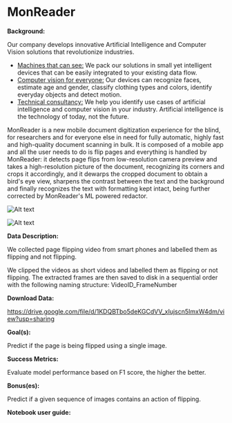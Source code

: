 # MonReader

**Background:**

Our company develops innovative Artificial Intelligence and Computer Vision solutions that revolutionize industries.

- <ins>Machines that can see:</ins> We pack our solutions in small yet intelligent devices that can be easily integrated to your existing data flow.
- <ins>Computer vision for everyone:</ins> Our devices can recognize faces, estimate age and gender, classify clothing types and colors, identify everyday objects and detect motion. 
- <ins>Technical consultancy:</ins> We help you identify use cases of artificial intelligence and computer vision in your industry. Artificial intelligence is the technology of today, not the future.

MonReader is a new mobile document digitization experience for the blind, for researchers and for everyone else in need for fully automatic, highly fast and high-quality document scanning in bulk. It is composed of a mobile app and all the user needs to do is flip pages and everything is handled by MonReader: it detects page flips from low-resolution camera preview and takes a high-resolution picture of the document, recognizing its corners and crops it accordingly, and it dewarps the cropped document to obtain a bird's eye view, sharpens the contrast between the text and the background and finally recognizes the text with formatting kept intact, being further corrected by MonReader's ML powered redactor.

![Alt text](P4_MonReader/project_images/project_10_1.jpg?raw=true "Image2")

![Alt text](P4_MonReader/project_images/project_10_2.jpg?raw=true "Image2")

**Data Description:**

We collected page flipping video from smart phones and labelled them as flipping and not flipping.

We clipped the videos as short videos and labelled them as flipping or not flipping. The extracted frames are then saved to disk in a sequential order with the following naming structure: VideoID_FrameNumber

**Download Data:**

https://drive.google.com/file/d/1KDQBTbo5deKGCdVV_xIujscn5ImxW4dm/view?usp=sharing

**Goal(s):**

Predict if the page is being flipped using a single image.

**Success Metrics:**

Evaluate model performance based on F1 score, the higher the better.

**Bonus(es):**

Predict if a given sequence of images contains an action of flipping.

**Notebook user guide:**